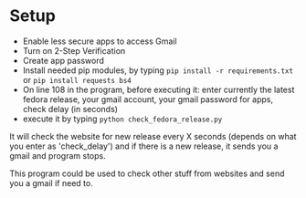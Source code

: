 # Setup
* Enable less secure apps to access Gmail
* Turn on 2-Step Verification
* Create app password
* Install needed pip modules, by typing ```pip install -r requirements.txt``` or ```pip install requests bs4```
* On line 108 in the program, before executing it: enter currently the latest fedora release, your gmail account, your gmail password for apps, check delay (in seconds)
* execute it by typing ```python check_fedora_release.py```

It will check the website for new release every X seconds (depends on what you enter as 'check_delay') and if there is a new release, it sends you a gmail and program stops.

This program could be used to check other stuff from websites and send you a gmail if need to.
